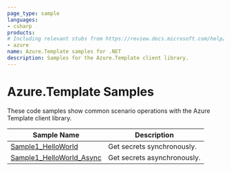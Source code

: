 ```yaml
---
page_type: sample
languages:
- csharp
products:
# Including relevant stubs from https://review.docs.microsoft.com/help/contribute/metadata-taxonomies#product
- azure
name: Azure.Template samples for .NET
description: Samples for the Azure.Template client library.
---
```


# Azure.Template Samples

These code samples show common scenario operations with the Azure Template client library.

|**Sample Name**|**Description**|
|----------------|-------------|
|[Sample1_HelloWorld][sample_helloworld] |Get secrets synchronously.|
|[Sample1_HelloWorld_Async][sample_helloworld_async] |Get secrets asynchronously.|

<!-- LINKS -->
[sample_helloworld]: https://github.com/Azure/azure-sdk-for-net/blob/main/sdk/template/Azure.Template/tests/Samples/Sample1_HelloWorld.cs
[sample_helloworld_async]: https://github.com/Azure/azure-sdk-for-net/blob/main/sdk/template/Azure.Template/tests/Samples/Sample1_HelloWorldAsync.cs
